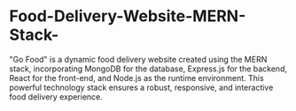 # Food-Delivery-Website-MERN-Stack-
"Go Food" is a dynamic food delivery website created using the MERN stack, incorporating MongoDB for the database, Express.js for the backend, React for the front-end, and Node.js as the runtime environment. This powerful technology stack ensures a robust, responsive, and interactive food delivery experience.
